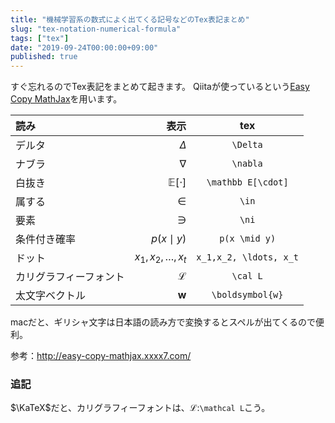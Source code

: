 ```yaml
---
title: "機械学習系の数式によく出てくる記号などのTex表記まとめ"
slug: "tex-notation-numerical-formula"
tags: ["tex"]
date: "2019-09-24T00:00:00+09:00"
published: true
---
```

すぐ忘れるのでTex表記をまとめて起きます。
Qiitaが使っているという[Easy Copy MathJax](https://www.mathjax.org/)を用います。


| 読み | 表示 | tex |
|:-----------|------------:|:------------:|
| デルタ | $\Delta$ | `\Delta` |
| ナブラ | $\nabla$ | `\nabla` |
| 白抜き | $\mathbb E[\cdot]$ | `\mathbb E[\cdot]` |
| 属する | $\in$ | `\in` |
| 要素 | $\ni$ | `\ni` |
| 条件付き確率 | $p(x \mid y)$ | `p(x \mid y)` |
| ドット | $x_1,x_2, \ldots, x_t$ | `x_1,x_2, \ldots, x_t` |
| カリグラフィーフォント | $\mathcal L$ | `\cal L` |
| 太文字ベクトル| $\boldsymbol{w}$| `\boldsymbol{w}`|


macだと、ギリシャ文字は日本語の読み方で変換するとスペルが出てくるので便利。

参考：http://easy-copy-mathjax.xxxx7.com/


### 追記
$\KaTeX$だと、カリグラフィーフォントは、$\mathcal L$:`\mathcal L`こう。
